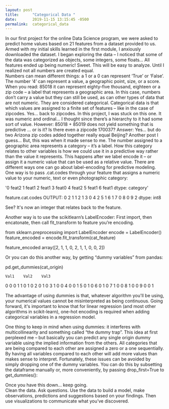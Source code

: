 ```yaml
---
layout: post
title:      "Categorical Data "
date:       2019-11-15 13:15:45 -0500
permalink:  categorical_data
---
```



In our first project for the online Data Science program, we were asked to predict home values based on 21 features from a dataset provided to us.  Armed with my initial skills learned in the first module, I anxiously downloaded the dataset.   I began exploring the data – I noticed that some of the data was categorized as objects, some integers, some floats… All features ended up being numeric! Sweet.  This will be easy to analyze. Until I realized not all numbers are created equal.  
Numbers can mean different things: a 1 or a 0 can represent ‘True’ or ‘False’.  The number ‘4’ can represent a value, a geographic point, size, or a score.  When you read: 85018 it can represent eighty-five thousand, eighteen or a zip code – a label that represents a geographic area.  In this case, numbers don’t carry a value but they can still be used, as can other types of data that are not numeric.   They are considered categorical. Categorical data is that which values are assigned to a finite set of features – like in the case of zipcodes.
Yes… back to zipcodes.   In this project, I was stuck on this one.  It was numeric and ordinal… I thought since there’s a hierarchy to it had some sort of value.  However: 85018 + 85019 does not yield something that is predictive … or is it? Is there even a zipcode 170037?  Answer: Yes… but do two Arizona zip codes added together really equal Beijing?  Another post I guess… But,  this was when it made sense to me.  The number assigned to a geographic area represents a category – it’s a label.  How this category relates to other variables is how we could use it in a predictive way rather than the value it represents.  This happens after we label encode it – or assign it a numeric value that can be used as a relative value.
There are different ways one can go about label-encoding for predictive modeling.  
One way is to pass .cat.codes through your feature that assigns a numeric value to your numeric, text or even photographic category:

'0      feat2
1      feat1
2      feat1
3      feat0
4      feat2
5      feat1
6      feat1
dtype: category'

feature.cat.codes
OUTPUT:
0    2
1    1
2    1
3    0
4    2
5    1
6    1
7    0
8    0
9    2
dtype: int8  

See?  It's now an integer that relates back to the feature.

Another way is to use the scikitlearn’s  LabelEncoder:
First import, then encatonate, then call fit_transform  to feature you’re encoding.  

from sklearn.preprocessing import LabelEncoder
encode = LabelEncoder()
feature_encoded = encode.fit_transform(cat_feature)


feature_encoded
array([2, 1, 1, 0, 2, 1, 1, 0, 0, 2])


Or you can do this another way, by getting “dummy variables” from pandas:

pd.get_dummies(cat_origin)

	Val1	Val2	Val3
0	0	0	1
1	0	1	0
2	0	1	0
3	1	0	0
4	0	0	1
5	0	1	0
6	0	1	0
7	1	0	0
8	1	0	0
9	0	0	1

The advantage of using dummies is that, whatever algorithm you'll be using, your numerical values cannot be misinterpreted as being continuous. Going forward, it's important to know that for linear regression (and most other algorithms in scikit-learn), one-hot encoding is required when adding categorical variables in a regression model.

One thing to keep in mind when using dummies: it interferes with multicollinearity and something called “the dummy trap”.  This idea at first perplexed me – but basically you can predict any single origin dummy variable using the implied information from the others.  All categories that are being compared to each other are assigned a zero or a one sequentially.  By having all variables compared to each other will add more values than makes sense to interpret.  Fortunately, these issues can be avoided by simply dropping one of the dummy variables. You can do this by subsetting the dataframe manually or, more conveniently, by passing drop_first=True to get_dummies():

Once you have this down… keep going.  
Clean the data. Ask questions.  Use the data to build a model, make observations, predictions and suggestions based on your findings. Then use visualizations to communicate what you’ve discovered.






